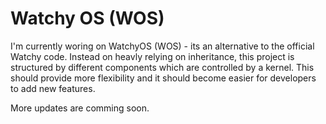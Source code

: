 # Watchy OS (WOS)

I'm currently woring on WatchyOS (WOS) - its an alternative to the official
Watchy code. Instead on heavly relying on inheritance, this project is structured
by different components which are controlled by a kernel. This should provide
more flexibility and it should become easier for developers to add new
features.

More updates are comming soon.
